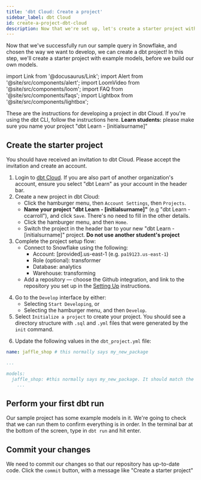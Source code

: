 ```yaml
---
title: 'dbt Cloud: Create a project'
sidebar_label: dbt Cloud
id: create-a-project-dbt-cloud
description: Now that we're set up, let's create a starter project with example models in dbt Cloud.
---
```


Now that we've successfully run our sample query in Snowflake, and chosen the way we want to develop, we can create a dbt project! In this step, we'll create a starter project with example models, before we build our own models.

import Link from '@docusaurus/Link';
import Alert from '@site/src/components/alert';
import LoomVideo from '@site/src/components/loom';
import FAQ from '@site/src/components/faqs';
import Lightbox from '@site/src/components/lightbox';

<Alert type="info">
These are the instructions for developing a project in dbt Cloud. If you're
using the dbt CLI, follow the instructions <Link to="/tutorial/create-a-project-dbt-cli">here</Link>.
</Alert>

<Alert type="warning">
<strong>Learn students:</strong> please make sure you name your project "dbt Learn - [initialsurname]"
</Alert>

<LoomVideo id="7386840381764d13b1d25f575719e218" />

## Create the starter project
<Alert type="info">
You should have received an invitation to dbt Cloud. Please accept the invitation and create an account.
</Alert>

1. Login to [dbt Cloud](https://cloud.getdbt.com/login/). If you are also part of another organization's account, ensure you select "dbt Learn" as your account in the header bar.
2. Create a new project in dbt Cloud:
    * Click the hamburger menu, then `Account Settings`, then `Projects`.
    * **Name your project "dbt Learn - [initialsurname]"** (e.g "dbt Learn - ccarroll"), and click `Save`. There's no need to fill in the other details.
    * Click the hamburger menu, and then `Home`.
    * Switch the project in the header bar to your new "dbt Learn - [initialsurname]" project. **Do not use another student's project**
3. Complete the project setup flow:
    * Connect to Snowflake using the following:
        * Account: [provided].us-east-1 (e.g. `pa19123.us-east-1`)
        * Role (optional): transformer
        * Database: analytics
        * Warehouse: transforming
    * Add a repository — choose the Github integration, and link to the repository you set up in the [Setting Up](tutorial/setting-up.md) instructions.

<Lightbox src="/img/dbt-cloud-project-setup-flow.png" title="dbt Cloud Project Setup flow" />

<Lightbox src="/img/dbt-cloud-snowflake-connection.png" title="dbt Cloud Database Connection" />

<Lightbox src="/img/dbt-cloud-github-integration.png" title="dbt Cloud GitHub Integration" />

4. Go to the `Develop` interface by either:
    * Selecting `Start Developing`, or
    * Selecting the hamburger menu, and then `Develop`.
5. Select `Initialize a project` to create your project. You should see a directory structure with `.sql` and `.yml` files that were generated by the `init` command.
<Lightbox src="/img/starter-project-dbt-cloud.png" title="The starter project in dbt Cloud" />

6. Update the following values in the `dbt_project.yml` file:
```yaml
name: jaffle_shop # this normally says my_new_package

...

models:
  jaffle_shop: #this normally says my_new_package. It should match the value for `name:`
    ...
```

## Perform your first dbt run
Our sample project has some example models in it. We're going to check that we can run them to confirm everything is in order. In the terminal bar at the bottom of the screen, type in `dbt run` and hit enter.

<Lightbox src="/img/successful-starter-project-run-dbt-cloud.png" title="A successful run of the starter project in dbt Cloud" />

## Commit your changes
We need to commit our changes so that our repository has up-to-date code. Click the `commit` button, with a message like "Create a starter project"

<Lightbox src="/img/first-commit-dbt-cloud.png" title="Commit your changes" />
